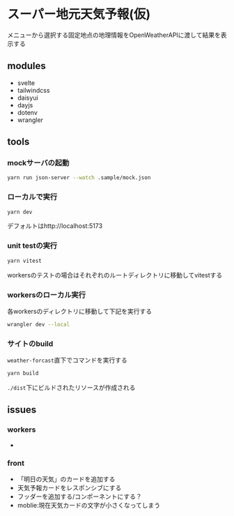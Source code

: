 # スーパー地元天気予報(仮)

メニューから選択する固定地点の地理情報をOpenWeatherAPIに渡して結果を表示する

## modules

- svelte
- tailwindcss
- daisyui
- dayjs
- dotenv
- wrangler

## tools

### mockサーバの起動

```zsh
yarn run json-server --watch .sample/mock.json
```

### ローカルで実行

```zsh
yarn dev
```

デフォルトはhttp://localhost:5173

### unit testの実行

```zsh
yarn vitest
```

workersのテストの場合はそれぞれのルートディレクトリに移動してvitestする

### workersのローカル実行

各workersのディレクトリに移動して下記を実行する

```zsh
wrangler dev --local
```

### サイトのbuild

`weather-forcast`直下でコマンドを実行する

```zsh
yarn build
```

`./dist`下にビルドされたリソースが作成される

## issues

### workers

- 

### front

- 「明日の天気」のカードを追加する
- 天気予報カードをレスポンシブにする
- フッダーを追加する/コンポーネントにする？
- moblie:現在天気カードの文字が小さくなってしまう
